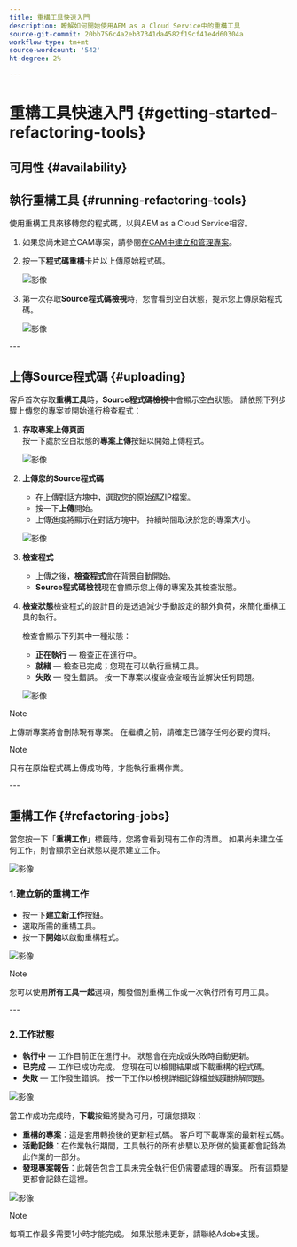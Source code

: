 ```yaml
---
title: 重構工具快速入門
description: 瞭解如何開始使用AEM as a Cloud Service中的重構工具
source-git-commit: 20bb756c4a2eb37341da4582f19cf41e4d60304a
workflow-type: tm+mt
source-wordcount: '542'
ht-degree: 2%

---
```


# 重構工具快速入門 {#getting-started-refactoring-tools}

## 可用性 {#availability}

<!-- Alexandru: duplicate contextualhelp id, drafting this for now

>[!CONTEXTUALHELP]
>id="aemcloud_rs_upload"
>title="Download"
>additional-url="https://experienceleague.adobe.com/docs/experience-manager-cloud-service/content/release-notes/release-notes/release-notes-current.html?lang=zh-Hant" text="Release Notes"
>additional-url="https://experience.adobe.com/#/downloads/content/software-distribution/en/aemcloud.html" text="Software Distribution Portal"

-->

## 執行重構工具 {#running-refactoring-tools}

使用重構工具來移轉您的程式碼，以與AEM as a Cloud Service相容。

1. 如果您尚未建立CAM專案，請參閱[在CAM中建立和管理專案](/help/journey-migration/cloud-acceleration-manager/using-cam/getting-started-cam.md#create-project)。
1. 按一下&#x200B;**程式碼重構**&#x200B;卡片以上傳原始程式碼。

   ![影像](/help/journey-migration/refactoring-tools/assets/rscam1.png)

1. 第一次存取&#x200B;**Source程式碼檢視**&#x200B;時，您會看到空白狀態，提示您上傳原始程式碼。

   ![影像](/help/journey-migration/refactoring-tools/assets/rscam2.png)

&#x200B;---

## 上傳Source程式碼 {#uploading}

客戶首次存取&#x200B;**重構工具**&#x200B;時，**Source程式碼檢視**&#x200B;中會顯示空白狀態。 請依照下列步驟上傳您的專案並開始進行檢查程式：

1. **存取專案上傳頁面**\
   按一下處於空白狀態的&#x200B;**專案上傳**&#x200B;按鈕以開始上傳程式。

   ![影像](/help/journey-migration/refactoring-tools/assets/rscam3.png)

1. **上傳您的Source程式碼**
   - 在上傳對話方塊中，選取您的原始碼ZIP檔案。
   - 按一下&#x200B;**上傳**&#x200B;開始。
   - 上傳進度將顯示在對話方塊中。 持續時間取決於您的專案大小。

   ![影像](/help/journey-migration/refactoring-tools/assets/rscam4.png)

1. **檢查程式**
   - 上傳之後，**檢查程式**&#x200B;會在背景自動開始。
   - **Source程式碼檢視**&#x200B;現在會顯示您上傳的專案及其檢查狀態。

1. **檢查狀態**&#x200B;檢查程式的設計目的是透過減少手動設定的額外負荷，來簡化重構工具的執行。

   檢查會顯示下列其中一種狀態：
   - **正在執行** — 檢查正在進行中。
   - **就緒** — 檢查已完成；您現在可以執行重構工具。
   - **失敗** — 發生錯誤。 按一下專案以複查檢查報告並解決任何問題。

   ![影像](/help/journey-migration/refactoring-tools/assets/rscam5.png)

>[!NOTE]
>上傳新專案將會刪除現有專案。 在繼續之前，請確定已儲存任何必要的資料。

>[!NOTE]
>只有在原始程式碼上傳成功時，才能執行重構作業。

&#x200B;---

## 重構工作 {#refactoring-jobs}

當您按一下「**重構工作**」標籤時，您將會看到現有工作的清單。 如果尚未建立任何工作，則會顯示空白狀態以提示建立工作。

![影像](/help/journey-migration/refactoring-tools/assets/rscam6.png)

### 1.建立新的重構工作

- 按一下&#x200B;**建立新工作**&#x200B;按鈕。
- 選取所需的重構工具。
- 按一下&#x200B;**開始**&#x200B;以啟動重構程式。

![影像](/help/journey-migration/refactoring-tools/assets/rscam7.png)

>[!NOTE]
>您可以使用&#x200B;**所有工具一起**&#x200B;選項，觸發個別重構工作或一次執行所有可用工具。

&#x200B;---

### 2.工作狀態

- **執行中** — 工作目前正在進行中。 狀態會在完成或失敗時自動更新。
- **已完成** — 工作已成功完成。 您現在可以檢閱結果或下載重構的程式碼。
- **失敗** — 工作發生錯誤。 按一下工作以檢視詳細記錄檔並疑難排解問題。

![影像](/help/journey-migration/refactoring-tools/assets/rscam8.png)

當工作成功完成時，**下載**&#x200B;按鈕將變為可用，可讓您擷取：

- **重構的專案**：這是套用轉換後的更新程式碼。 客戶可下載專案的最新程式碼。
- **活動記錄**：在作業執行期間，工具執行的所有步驟以及所做的變更都會記錄為此作業的一部分。
- **發現專案報告**：此報告包含工具未完全執行但仍需要處理的專案。 所有這類變更都會記錄在這裡。

![影像](/help/journey-migration/refactoring-tools/assets/rscam9.png)

>[!NOTE]
>每項工作最多需要1小時才能完成。 如果狀態未更新，請聯絡Adobe支援。


